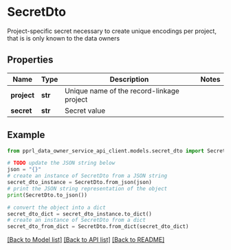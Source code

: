 # SecretDto

Project-specific secret necessary to create unique encodings per project, that is is only known to the data owners

## Properties

Name | Type | Description | Notes
------------ | ------------- | ------------- | -------------
**project** | **str** | Unique name of the record-linkage project | 
**secret** | **str** | Secret value | 

## Example

```python
from pprl_data_owner_service_api_client.models.secret_dto import SecretDto

# TODO update the JSON string below
json = "{}"
# create an instance of SecretDto from a JSON string
secret_dto_instance = SecretDto.from_json(json)
# print the JSON string representation of the object
print(SecretDto.to_json())

# convert the object into a dict
secret_dto_dict = secret_dto_instance.to_dict()
# create an instance of SecretDto from a dict
secret_dto_from_dict = SecretDto.from_dict(secret_dto_dict)
```
[[Back to Model list]](../README.md#documentation-for-models) [[Back to API list]](../README.md#documentation-for-api-endpoints) [[Back to README]](../README.md)


